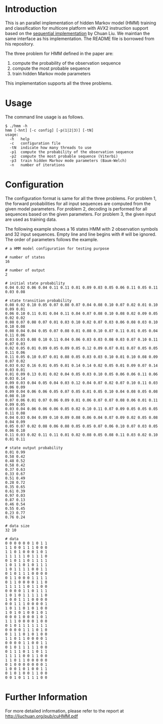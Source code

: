 # Introduction
This is an parallel implementation of hidden Markov model (HMM) training and classification for multicore platform with AVX2 instruction support based on the [sequential implementation](https://github.com/chuan/chmm) by Chuan Liu. We maintian the same interface as his implementation. The README file is borrowed from his repository.

The three problem for HMM defined in the paper are:

1. compute the probability of the observation sequence
2. compute the most probable sequence
3. train hidden Markov mode parameters

This implementation supports all the three problems.

# Usage
The command line usage is as follows.

```
$ ./hmm -h
hmm [-hnt] [-c config] [-p(1|2|3)] [-tN]
usage:
  -h   help
  -c   configuration file
  -tN  indicate how many threads to use
  -p1  compute the probability of the observation sequence
  -p2  compute the most probable sequence (Viterbi)
  -p3  train hidden Markov mode parameters (Baum-Welch)
  -n   number of iterations
```

# Configuration
The configuration format is same for all the three problems. For problem 1, the forward probabilities for all input sequences are computed from the given model parameters. For problem 2, decoding is performed for all sequences based on the given parameters. For problem 3, the given input are used as training data.

The following example shows a 16 states HMM with 2 observation symbols and 32 input sequences. Empty line and line begins with # will be ignored. The order of parameters follows the example.

```
# a HMM model configuration for testing purpose

# number of states
16

# number of output
2

# initial state probability
0.04 0.02 0.06 0.04 0.11 0.11 0.01 0.09 0.03 0.05 0.06 0.11 0.05 0.11 0.03 0.08 

# state transition probability
0.08 0.02 0.10 0.05 0.07 0.08 0.07 0.04 0.08 0.10 0.07 0.02 0.01 0.10 0.09 0.01 
0.06 0.10 0.11 0.01 0.04 0.11 0.04 0.07 0.08 0.10 0.08 0.02 0.09 0.05 0.02 0.02 
0.08 0.07 0.08 0.07 0.01 0.03 0.10 0.02 0.07 0.03 0.06 0.08 0.03 0.10 0.10 0.08 
0.08 0.04 0.04 0.05 0.07 0.08 0.01 0.08 0.10 0.07 0.11 0.01 0.05 0.04 0.11 0.06 
0.03 0.03 0.08 0.10 0.11 0.04 0.06 0.03 0.03 0.08 0.03 0.07 0.10 0.11 0.07 0.03 
0.02 0.05 0.01 0.09 0.05 0.09 0.05 0.12 0.09 0.07 0.01 0.07 0.05 0.05 0.11 0.06 
0.11 0.05 0.10 0.07 0.01 0.08 0.05 0.03 0.03 0.10 0.01 0.10 0.08 0.09 0.07 0.02 
0.03 0.02 0.16 0.01 0.05 0.01 0.14 0.14 0.02 0.05 0.01 0.09 0.07 0.14 0.03 0.01 
0.01 0.09 0.13 0.01 0.02 0.04 0.05 0.03 0.10 0.05 0.06 0.06 0.11 0.06 0.03 0.14 
0.09 0.03 0.04 0.05 0.04 0.03 0.12 0.04 0.07 0.02 0.07 0.10 0.11 0.03 0.06 0.09 
0.09 0.04 0.06 0.06 0.05 0.07 0.05 0.01 0.05 0.10 0.04 0.08 0.05 0.08 0.08 0.10 
0.07 0.06 0.01 0.07 0.06 0.09 0.01 0.06 0.07 0.07 0.08 0.06 0.01 0.11 0.09 0.05 
0.03 0.04 0.06 0.06 0.06 0.05 0.02 0.10 0.11 0.07 0.09 0.05 0.05 0.05 0.11 0.08 
0.04 0.03 0.04 0.09 0.10 0.09 0.08 0.06 0.04 0.07 0.09 0.02 0.05 0.08 0.04 0.09 
0.05 0.07 0.02 0.08 0.06 0.08 0.05 0.05 0.07 0.06 0.10 0.07 0.03 0.05 0.06 0.10 
0.11 0.03 0.02 0.11 0.11 0.01 0.02 0.08 0.05 0.08 0.11 0.03 0.02 0.10 0.01 0.11 

# state output probability
0.01 0.99 
0.58 0.42 
0.48 0.52 
0.58 0.42 
0.37 0.63 
0.33 0.67 
0.51 0.49 
0.28 0.72 
0.35 0.65 
0.61 0.39 
0.97 0.03 
0.87 0.13 
0.46 0.54 
0.55 0.45 
0.23 0.77 
0.76 0.24 

# data size
32 10

# data
0 0 0 0 0 0 1 0 1 1 
1 1 0 0 1 1 1 0 0 0 
1 1 0 1 0 0 0 1 0 1 
1 1 1 1 1 0 1 1 1 0 
0 1 0 1 1 0 1 1 1 1 
1 0 1 1 0 1 0 1 1 1 
1 0 1 1 1 1 0 0 1 1 
0 1 0 1 1 1 0 0 0 0 
0 1 1 0 0 0 1 1 1 1 
0 1 1 0 0 0 0 1 1 0 
1 1 1 1 1 0 1 1 0 0 
0 0 0 0 1 1 0 1 1 1 
1 0 1 0 1 1 1 1 1 0 
1 0 0 1 1 1 0 0 0 0 
0 0 1 1 1 0 0 0 0 1 
1 0 1 1 0 1 0 1 0 0 
1 0 1 0 1 0 0 1 0 1 
0 0 0 1 0 0 0 1 0 1 
1 1 1 0 0 0 0 1 0 0 
0 1 0 1 1 1 1 1 1 1 
0 0 0 0 1 1 1 0 1 0 
0 1 1 1 0 1 0 1 0 0 
1 1 0 1 1 0 0 0 0 1 
0 0 0 0 1 1 0 0 1 1 
0 1 0 1 1 1 1 1 0 0 
0 1 1 1 0 1 1 0 1 1 
1 1 1 1 0 0 1 1 0 0 
1 1 0 1 1 0 0 0 0 0 
0 1 0 0 0 0 0 0 0 1 
1 0 0 1 0 1 0 0 1 1 
0 1 0 1 0 0 1 1 0 0 
0 0 1 0 1 1 1 1 0 0 
```

# Further Information
For more detailed information, please refer to the report at http://liuchuan.org/pub/cuHMM.pdf

